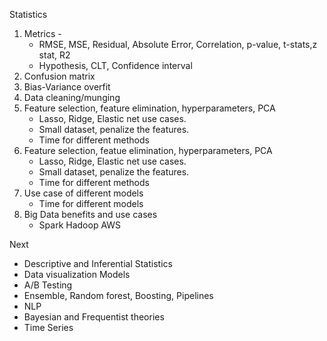 Statistics

1. Metrics - 
    - RMSE, MSE, Residual, Absolute Error, Correlation, p-value, t-stats,z stat, R2
    - Hypothesis, CLT, Confidence interval
2. Confusion matrix
3. Bias-Variance overfit
4. Data cleaning/munging
5. Feature selection, feature elimination, hyperparameters, PCA
    - Lasso, Ridge, Elastic net use cases.
    - Small dataset, penalize the features.
    - Time for different methods
5. Feature selection, featue elimination, hyperparameters, PCA
    - Lasso, Ridge, Elastic net use cases.
    - Small dataset, penalize the features.
    - Time for different methods
6. Use case of different models
    - Time for different models
7. Big Data benefits and use cases
    - Spark Hadoop AWS


Next
- Descriptive and Inferential Statistics
- Data visualization
Models
- A/B Testing
- Ensemble, Random forest, Boosting, Pipelines
- NLP
- Bayesian and Frequentist theories
- Time Series




